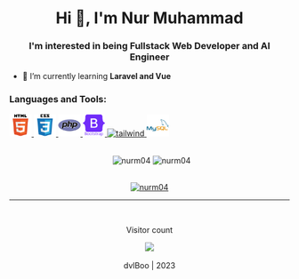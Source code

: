 <h1 align="center">Hi 👋, I'm Nur Muhammad</h1>
<h3 align="center">I'm interested in being Fullstack Web Developer and AI Engineer</h3>

- 🌱 I’m currently learning **Laravel and Vue**

<h3 align="left">Languages and Tools:</h3>
<p align="left">
	<a href="https://www.w3.org/html/" target="_blank" rel="noreferrer"> 
		<img src="https://raw.githubusercontent.com/devicons/devicon/master/icons/html5/html5-original-wordmark.svg" alt="html5" width="40" height="40"/>
	</a>
	<a href="https://www.w3schools.com/css/" target="_blank" rel="noreferrer">
		<img src="https://raw.githubusercontent.com/devicons/devicon/master/icons/css3/css3-original-wordmark.svg" alt="css3" width="40" height="40"/> 
	</a> 
	<a href="https://www.php.net" target="_blank" rel="noreferrer"> 
		<img src="https://raw.githubusercontent.com/devicons/devicon/master/icons/php/php-original.svg" alt="php" width="40" height="40"/> 
	</a> 
	<a href="https://getbootstrap.com" target="_blank" rel="noreferrer"> 
		<img src="https://raw.githubusercontent.com/devicons/devicon/master/icons/bootstrap/bootstrap-plain-wordmark.svg" alt="bootstrap" width="40" height="40"/> 
	</a> 
	<a href="https://tailwindcss.com/" target="_blank" rel="noreferrer"> 
		<img src="https://www.vectorlogo.zone/logos/tailwindcss/tailwindcss-icon.svg" alt="tailwind" width="40" height="40"/> 
	</a> 
	<a href="https://www.mysql.com/" target="_blank" rel="noreferrer">
		<img src="https://raw.githubusercontent.com/devicons/devicon/master/icons/mysql/mysql-original-wordmark.svg" alt="mysql" width="40" height="40"/>
	</a>
</p>

<p align="center">
	<br/> &nbsp;
	<img align="center" src="https://github-readme-stats-eight-theta.vercel.app/api/top-langs?username=nurm04&show_icons=true&locale=en&layout=compact" alt="nurm04" height="170em"/>
	<img align="center" src="https://github-readme-stats-eight-theta.vercel.app/api?username=nurm04&show_icons=true&locale=en&include_all_commits=true&count_private=true" alt="nurm04" height="170em"/>
</p>


<div align="center">
	<br/>
	<a href="https://git.io/streak-stats">
	<img src="https://streak-stats.demolab.com?user=nurm04&fire=EBA108" alt="nurm04" />
	</a>
</div>

<hr>

<div align="center"> 
	<br/>
	<p>Visitor count</p>
	<a href="https://github.com/nurm04">
  	<img src="https://profile-counter.glitch.me/nurm04/count.svg" />
	</a>
	<p>dvlBoo | 2023</p>
</div>
